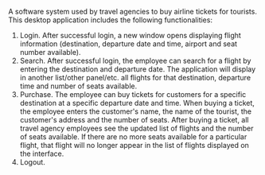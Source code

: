 A software system used by travel agencies to buy airline tickets for tourists. 
This desktop application includes the following functionalities:
1. Login. After successful login, a new window opens displaying flight information 
(destination, departure date and time, airport and seat number available).
2. Search. After successful login, the employee can search for a flight by entering the destination and departure date.
The application will display in another list/other panel/etc. all flights for that destination, departure time and number of seats available.
3. Purchase. The employee can buy tickets for customers for a specific destination at a specific departure date and time.
When buying a ticket, the employee enters the customer's name, the name of the tourist, the customer's address and the number of seats.
After buying a ticket, all travel agency employees see the updated list of flights and the number of seats available.
If there are no more seats available for a particular flight, that flight will no longer appear in the list of flights displayed on the interface.
4. Logout.

